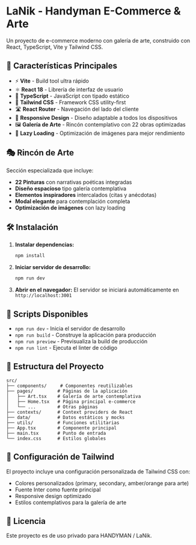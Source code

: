 # LaNik - Handyman E-Commerce & Arte

Un proyecto de e-commerce moderno con galería de arte, construido con React, TypeScript, Vite y Tailwind CSS.

## 🎨 Características Principales

- ⚡ **Vite** - Build tool ultra rápido
- ⚛️ **React 18** - Librería de interfaz de usuario
- 🔷 **TypeScript** - JavaScript con tipado estático
- 🎨 **Tailwind CSS** - Framework CSS utility-first
- 🛣️ **React Router** - Navegación del lado del cliente
- 📱 **Responsive Design** - Diseño adaptable a todos los dispositivos
- 🖼️ **Galería de Arte** - Rincón contemplativo con 22 obras optimizadas
- 🚀 **Lazy Loading** - Optimización de imágenes para mejor rendimiento

## 🎭 Rincón de Arte

Sección especializada que incluye:
- **22 Pinturas** con narrativas poéticas integradas
- **Diseño espacioso** tipo galería contemplativa
- **Elementos inspiradores** intercalados (citas y anécdotas)
- **Modal elegante** para contemplación completa
- **Optimización de imágenes** con lazy loading

## 🛠️ Instalación

1. **Instalar dependencias:**
   ```bash
   npm install
   ```

2. **Iniciar servidor de desarrollo:**
   ```bash
   npm run dev
   ```

3. **Abrir en el navegador:**
   El servidor se iniciará automáticamente en `http://localhost:3001`

## 📝 Scripts Disponibles

- `npm run dev` - Inicia el servidor de desarrollo
- `npm run build` - Construye la aplicación para producción
- `npm run preview` - Previsualiza la build de producción
- `npm run lint` - Ejecuta el linter de código

## 📁 Estructura del Proyecto

```
src/
├── components/     # Componentes reutilizables
├── pages/         # Páginas de la aplicación
│   ├── Art.tsx    # Galería de arte contemplativa
│   ├── Home.tsx   # Página principal e-commerce
│   └── ...        # Otras páginas
├── contexts/      # Context providers de React
├── data/          # Datos estáticos y mocks
├── utils/         # Funciones utilitarias
├── App.tsx        # Componente principal
├── main.tsx       # Punto de entrada
└── index.css      # Estilos globales
```

## 🎨 Configuración de Tailwind

El proyecto incluye una configuración personalizada de Tailwind CSS con:
- Colores personalizados (primary, secondary, amber/orange para arte)
- Fuente Inter como fuente principal
- Responsive design optimizado
- Estilos contemplativos para la galería de arte

## 📄 Licencia

Este proyecto es de uso privado para HANDYMAN / LaNik.
